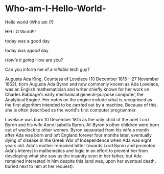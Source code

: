 # Who-am-I-Hello-World-
Hello world (Who am I?)
<!doctype html>
<html lang="en">
<head>
  <meta charset="utf-8">
  <meta name="viewport" content="width=device-width, initial-scale=1">

  <title>A Basic HTML5 Template</title>
  <meta name="description" content="A simple HTML5 Template for new projects.">
  <meta name="author" content="SitePoint">

  <meta property="og:title" content="A Basic HTML5 Template">
  <meta property="og:type" content="website">
  <meta property="og:url" content="https://www.sitepoint.com/a-basic-html5-template/">
  <meta property="og:description" content="A simple HTML5 Template for new projects.">
  <meta property="og:image" content="image.png">
</head>

<body>
  <!-- Heelo World! I am Frank. what is special about me is that I have a rare talent in skateboarding, along with being a good rider on a snowboard. I live with two younger brothers, both my parents, my grandmother, and a dog. To me, money means nothing, all I need is happiness and access to that happiness. -->
 HELLO World!!!
</body>
</html>
<p> today was a good day</p>
<p> today was a<em>good</em> day</p>
<p> <em> How's it going </em> How are you?</p> <p> Can you inform me of a <em>reliable </em>tech guy?</p>

 Augusta Ada King,  Countess of Lovelace (10 December 1815 – 27 November 1852), born Augusta Ada Byron and now commonly known as Ada Lovelace, was an English mathematician and writer chiefly known for her work on Charles Babbage's early mechanical general-purpose computer, the Analytical Engine. Her notes on the engine include what is recognised as the first algorithm intended to be carried out by a machine. Because of this, she is often described as the world's first computer programmer.

Lovelace was born 10 December 1815 as the only child of the poet Lord Byron and his wife Anne Isabella Byron. All Byron's other children were born out of wedlock to other women. Byron separated from his wife a month after Ada was born and left England forever four months later, eventually dying of disease in the Greek War of Independence when Ada was eight years old. Ada's mother remained bitter towards Lord Byron and promoted Ada's interest in mathematics and logic in an effort to prevent her from developing what she saw as the insanity seen in her father, but Ada remained interested in him despite this (and was, upon her eventual death, buried next to him at her request).
